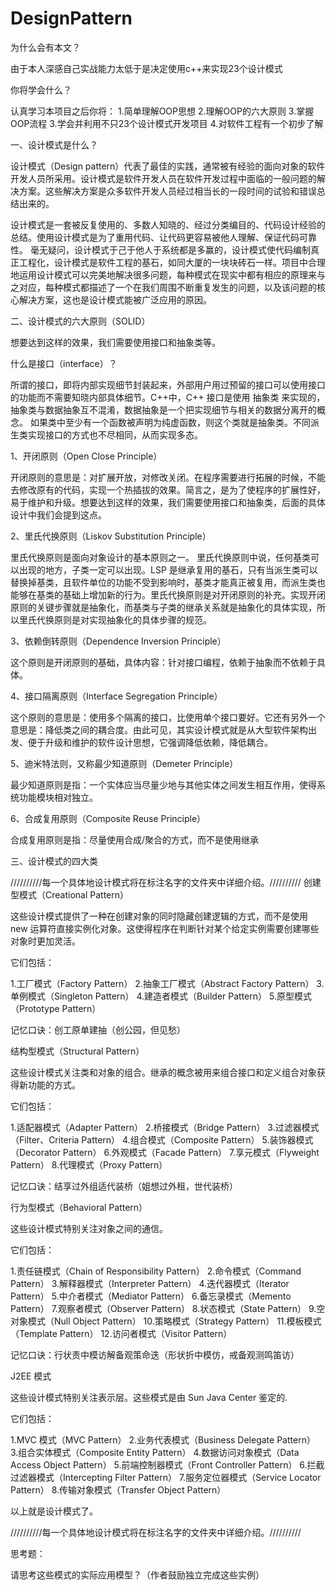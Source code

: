 # DesignPattern
为什么会有本文？

  由于本人深感自己实战能力太低于是决定使用c++来实现23个设计模式
  
你将学会什么？

  认真学习本项目之后你将：
 1.简单理解OOP思想
 2.理解OOP的六大原则
 3.掌握OOP流程
 3.学会并利用不只23个设计模式开发项目
 4.对软件工程有一个初步了解
 
一、设计模式是什么？

  设计模式（Design pattern）代表了最佳的实践，通常被有经验的面向对象的软件开发人员所采用。设计模式是软件开发人员在软件开发过程中面临的一般问题的解决方案。这些解决方案是众多软件开发人员经过相当长的一段时间的试验和错误总结出来的。

  设计模式是一套被反复使用的、多数人知晓的、经过分类编目的、代码设计经验的总结。使用设计模式是为了重用代码、让代码更容易被他人理解、保证代码可靠性。 毫无疑问，设计模式于己于他人于系统都是多赢的，设计模式使代码编制真正工程化，设计模式是软件工程的基石，如同大厦的一块块砖石一样。项目中合理地运用设计模式可以完美地解决很多问题，每种模式在现实中都有相应的原理来与之对应，每种模式都描述了一个在我们周围不断重复发生的问题，以及该问题的核心解决方案，这也是设计模式能被广泛应用的原因。

二、设计模式的六大原则（SOLID）

  想要达到这样的效果，我们需要使用接口和抽象类等。
  
什么是接口（interface）？

  所谓的接口，即将内部实现细节封装起来，外部用户用过预留的接口可以使用接口的功能而不需要知晓内部具体细节。C++中，C++ 接口是使用 抽象类 来实现的，抽象类与数据抽象互不混淆，数据抽象是一个把实现细节与相关的数据分离开的概念。 如果类中至少有一个函数被声明为纯虚函数，则这个类就是抽象类。不同派生类实现接口的方式也不尽相同，从而实现多态。

1、开闭原则（Open Close Principle）

开闭原则的意思是：对扩展开放，对修改关闭。在程序需要进行拓展的时候，不能去修改原有的代码，实现一个热插拔的效果。简言之，是为了使程序的扩展性好，易于维护和升级。想要达到这样的效果，我们需要使用接口和抽象类，后面的具体设计中我们会提到这点。

2、里氏代换原则（Liskov Substitution Principle）

里氏代换原则是面向对象设计的基本原则之一。 里氏代换原则中说，任何基类可以出现的地方，子类一定可以出现。LSP 是继承复用的基石，只有当派生类可以替换掉基类，且软件单位的功能不受到影响时，基类才能真正被复用，而派生类也能够在基类的基础上增加新的行为。里氏代换原则是对开闭原则的补充。实现开闭原则的关键步骤就是抽象化，而基类与子类的继承关系就是抽象化的具体实现，所以里氏代换原则是对实现抽象化的具体步骤的规范。

3、依赖倒转原则（Dependence Inversion Principle）

这个原则是开闭原则的基础，具体内容：针对接口编程，依赖于抽象而不依赖于具体。

4、接口隔离原则（Interface Segregation Principle）

这个原则的意思是：使用多个隔离的接口，比使用单个接口要好。它还有另外一个意思是：降低类之间的耦合度。由此可见，其实设计模式就是从大型软件架构出发、便于升级和维护的软件设计思想，它强调降低依赖，降低耦合。

5、迪米特法则，又称最少知道原则（Demeter Principle）

最少知道原则是指：一个实体应当尽量少地与其他实体之间发生相互作用，使得系统功能模块相对独立。

6、合成复用原则（Composite Reuse Principle）

合成复用原则是指：尽量使用合成/聚合的方式，而不是使用继承

三、设计模式的四大类

//////////每一个具体地设计模式将在标注名字的文件夹中详细介绍。//////////
创建型模式（Creational Pattern）

  这些设计模式提供了一种在创建对象的同时隐藏创建逻辑的方式，而不是使用 new 运算符直接实例化对象。这使得程序在判断针对某个给定实例需要创建哪些对象时更加灵活。
  
它们包括：

  1.工厂模式（Factory Pattern）
  2.抽象工厂模式（Abstract Factory Pattern）
  3.单例模式（Singleton Pattern）
  4.建造者模式（Builder Pattern）
  5.原型模式（Prototype Pattern）
  
记忆口诀：创工原单建抽（创公园，但见愁）


结构型模式（Structural Pattern）

  这些设计模式关注类和对象的组合。继承的概念被用来组合接口和定义组合对象获得新功能的方式。
  
它们包括：

  1.适配器模式（Adapter Pattern）
  2.桥接模式（Bridge Pattern）
  3.过滤器模式（Filter、Criteria Pattern）
  4.组合模式（Composite Pattern）
  5.装饰器模式（Decorator Pattern）
  6.外观模式（Facade Pattern）
  7.享元模式（Flyweight Pattern）
  8.代理模式（Proxy Pattern）
  
记忆口诀：结享过外组适代装桥（姐想过外租，世代装桥）


行为型模式（Behavioral Pattern）

  这些设计模式特别关注对象之间的通信。
  
它们包括：

  1.责任链模式（Chain of Responsibility Pattern）
  2.命令模式（Command Pattern）
  3.解释器模式（Interpreter Pattern）
  4.迭代器模式（Iterator Pattern）
  5.中介者模式（Mediator Pattern）
  6.备忘录模式（Memento Pattern）
  7.观察者模式（Observer Pattern）
  8.状态模式（State Pattern）
  9.空对象模式（Null Object Pattern）
  10.策略模式（Strategy Pattern）
  11.模板模式（Template Pattern）
  12.访问者模式（Visitor Pattern）
  
记忆口诀：行状责中模访解备观策命迭（形状折中模仿，戒备观测鸣笛访）


J2EE 模式

这些设计模式特别关注表示层。这些模式是由 Sun Java Center 鉴定的.

它们包括：

  1.MVC 模式（MVC Pattern）
  2.业务代表模式（Business Delegate Pattern）
  3.组合实体模式（Composite Entity Pattern）
  4.数据访问对象模式（Data Access Object Pattern）
  5.前端控制器模式（Front Controller Pattern）
  6.拦截过滤器模式（Intercepting Filter Pattern）
  7.服务定位器模式（Service Locator Pattern）
  8.传输对象模式（Transfer Object Pattern）

以上就是设计模式了。

//////////每一个具体地设计模式将在标注名字的文件夹中详细介绍。//////////

思考题：

  请思考这些模式的实际应用模型？（作者鼓励独立完成这些实例）
